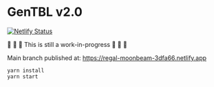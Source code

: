 # GenTBL v2.0

[![Netlify Status](https://api.netlify.com/api/v1/badges/e99c425b-4a0a-4a2d-8ded-e0cf3bdd3bec/deploy-status)](https://app.netlify.com/sites/regal-moonbeam-3dfa66/deploys)

🚧 🚧 🚧 This is still a work-in-progress 🚧 🚧 🚧

Main branch published at: https://regal-moonbeam-3dfa66.netlify.app

```text
yarn install
yarn start
```
